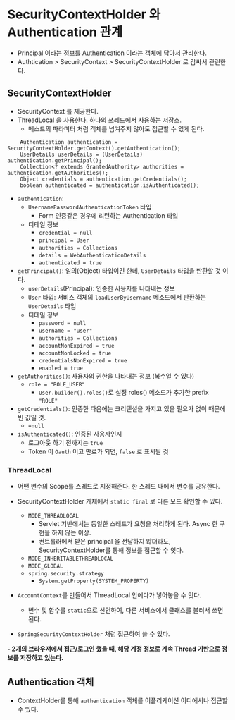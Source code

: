 # SecurityContextHolder 와 Authentication 관계

- Principal 이라는 정보를 Authentication 이라는 객체에 담아서 관리한다.
- Authtication > SecurityContext > SecurityContextHolder 로 감싸서 관린한다.

## SecurityContextHolder

- SecurityContext 를 제공한다.
- ThreadLocal 을 사용한다. 하나의 쓰레드에서 사용하는 저장소.
  - 메소드의 파라미터 처럼 객체를 넘겨주지 않아도 접근할 수 있게 된다.

```
    Authentication authentication = SecurityContextHolder.getContext().getAuthentication();
    UserDetails userDetails = (UserDetails) authentication.getPrincipal();
    Collection<? extends GrantedAuthority> authorities = authentication.getAuthorities();
    Object credentials = authentication.getCredentials();
    boolean authenticated = authentication.isAuthenticated();
```
- `authentication`: 
  - `UsernamePasswordAuthenticationToken` 타입
    - Form 인증같은 경우에 리턴하는 Authentication 타입
  - 디테일 정보
    - `credential = null`
    - `principal = User`
    - `authorities = Collections`
    - `details = WebAuthenticationDetails`
    - `authenticated = true`
- `getPrincipal()`: 임의(Object) 타입이긴 한데, `UserDetails` 타입을 반환할 것 이다. 
  - `userDetails`(Principal): 인증한 사용자를 나타내는 정보
  - `User` 타입: 서비스 객체의 `loadUserByUsername` 메소드에서 반환하는 `UserDetails` 타입
  - 디테일 정보   
    - `password = null`
    - `username = "user"`
    - `authorities = Collections`
    - `accountNonExpired = true`
    - `accountNonLocked = true`
    - `credentialsNonExpired = true`
    - `enabled = true`
- `getAuthorities()`: 사용자의 권한을 나타내는 정보 (복수일 수 있다)
  - `role = "ROLE_USER"`
    - `User.builder().roles()`로 설정 roles() 메소드가 추가한 prefix `"ROLE"`
- `getCredentials()`: 인증한 다음에는 크리텐셜을 가지고 있을 필요가 없이 때문에 빈 값일 것.
  - `=null`
- `isAuthenticated()`: 인증된 사용자인지
  - 로그아웃 하기 전까지는 `true`
  - Token 이 `Oauth` 이고 만료가 되면, `false` 로 표시될 것

### ThreadLocal

- 어떤 변수의 Scope를 스레드로 지정해준다. 한 스레드 내에서 변수를 공유한다.

- SecurityContextHolder 개체에서 `static final` 로 다른 모드 확인할 수 있다.
  - `MODE_THREADLOCAL`
    - Servlet 기반에서는 동일한 스레드가 요청을 처리하게 된다. Async 한 구현을 하지 않는 이상.
    - 컨트롤러에서 받은 principal 을 전달하지 않더라도, SecurityContextHolder를 통해 정보를 접근할 수 잇다.
  - `MODE_INHERITABLETHREADLOCAL`
  - `MODE_GLOBAL`
  - `spring.security.strategy`
    - `System.getProperty(SYSTEM_PROPERTY)`

- `AccountContext`를 만들어서 ThreadLocal 안에다가 넣어놓을 수 잇다.
  - 변수 및 함수를 `static`으로 선언하여, 다른 서비스에서 클래스를 불러서 쓰면 된다.
- `SpringSecurityContextHolder` 처럼 접근하여 쓸 수 있다.

**- 2개의 브라우져에서 접근/로그인 했을 때, 해당 계정 정보로 계속 Thread 기반으로 정보를 저장하고 있는다.**

## Authentication 객체

- ContextHolder를 통해 `authentication` 객체를 어플리케이션 어디에서나 접근할 수 있다.